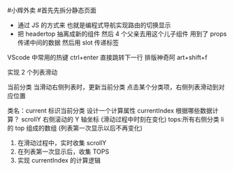 #小辉外卖 #首先先拆分静态页面

- 通过 JS 的方式来 也就是编程式导航实现路由的切换显示
- 把 headertop 抽离成新的组件 然后 4 个父亲去用这个儿子组件 用到了 props 传递中间的数据
  然后用 slot 传递标签



VScode 中常用的热键 ctrl+enter 直接跳转下一行
排版神奇阿 art+shift+f

实现 2 个列表滑动

当前分类
当滑动右侧列表时，更新当前分类
点击某个分类项，右侧列表滑动到对应位置

类名：current 标识当前分类
设计一个计算属性 currentIndex
根据哪些数据计算？
scrollY 右侧滚动的 Y 轴坐标 (滑动过程中时刻在变化)
tops:所有右侧分类 li 的 top 组成的数组 (列表第一次显示以后不再变化)

1. 在滑动过程中，实时收集 scrollY
2. 在列表第一次显示后，收集 TOPS
3. 实现 currentIndex 的计算逻辑

